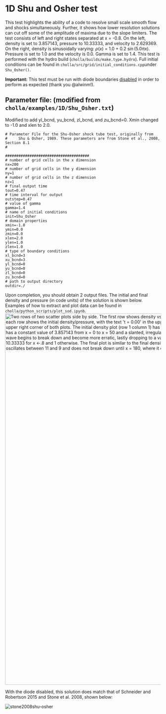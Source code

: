 # 1D Shu and Osher test
This test highlights the ability of a code to resolve small scale smooth flow and shocks simultaneously. Further, it shows how lower resolution solutions can cut off some of the amplitude of maxima due to the slope limiters. The test consists of left and right states separated at x = -0.8. On the left, density is set to 3.857143, pressure to 10.33333, and velocity to 2.629369. On the right, density is sinusoidally varying: $\rho(x)$ =  1.0 + 0.2 $\sin(5.0\pi x)$. Pressure is set to 1.0 and the velocity is 0.0. Gamma is set to 1.4. This test is performed with the hydro build (`cholla/builds/make.type.hydro`). Full initial conditions can be found in `cholla/src/grid/initial_conditions.cpp`under `Shu_Osher()`.  

**Important:** This test must be run with diode boundaries [disabled](https://github.com/alwinm/cholla/tree/main-diode) in order to perform as expected (thank you @alwinm!).  

## Parameter file: (**modified** from `cholla/examples/1D/Shu_Osher.txt`)
Modified to add yl_bcnd, yu_bcnd, zl_bcnd, and zu_bcnd=0. Xmin changed to -1.0 and xlen to 2.0.
```
# Parameter File for the Shu-Osher shock tube test, originally from
#     Shu & Osher, 1989. These parameters are from Stone et al., 2008, Section 8.1
#

######################################
# number of grid cells in the x dimension
nx=200
# number of grid cells in the y dimension
ny=1
# number of grid cells in the z dimension
nz=1
# final output time
tout=0.47
# time interval for output
outstep=0.47
# value of gamma
gamma=1.4
# name of initial conditions
init=Shu_Osher
# domain properties
xmin=-1.0
ymin=0.0
zmin=0.0
xlen=2.0
ylen=1.0
zlen=1.0
# type of boundary conditions
xl_bcnd=3
xu_bcnd=3
yl_bcnd=0
yu_bcnd=0
zl_bcnd=0
zu_bcnd=0
# path to output directory
outdir=./
```
Upon completion, you should obtain 2 output files. The initial and final density and pressure (in code units) of the solution is shown below. Examples of how to extract and plot data can be found in `cholla/python_scripts/plot_sod.ipynb`.  
<img src="./images/1d_shu-osher_funkybranch_density_pressure.png" alt="Two rows of two scatter plots side by side. The first row shows density vs cells in the x direction while the second shows pressure vs cells in the x direction. The first column of each row shows the initial density/pressure, with the text 't = 0.00' in the upper right corner of both plots. The second row shows the final outcomes, with the text 't = 0.47' in the upper right corner of both plots. The initial density plot (row 1 column 1) has a value of 3.857143 for x <-.8 and a sine wave of 1 + .2sin(5.0*pi*x) for all other x. The final density plot has a constant value of 3.857143 from x = 0 to x = 50 and a slanted, irregular wave until x = 130. This wave oscillates between 4 and 3.5 and is leaning to the left. At x = 130, the wave begins to break down and become more erratic, lastly dropping to a value of around 1 for x = 180-200 cells. For the pressure plots (row 2), the intial plot has a value of 10.33333 for x <-.8 and 1 otherwise. The final plot is similar to the final density plot, with an initial value of 10.33333 from x = 0 to x = 50 and a slanted wave following. The wave oscillates between 11 and 9 and does not break down until x = 180, where it drops to a constant value of 1 for the remaining 20 cells." width="1200" />   

With the diode disabled, this solution does match that of Schneider and Robertson 2015 and Stone et al. 2008, shown below:

![stone2008shu-osher](https://github.com/evazlimen/cholla-example-tests/assets/109487593/8438b662-4e15-4fd3-ab90-a802a7b8bce0)
